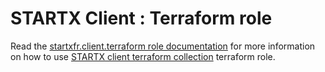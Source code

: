 # STARTX Client : Terraform role

Read the [startxfr.client.terraform role documentation](https://startx-terraform-client.readthedocs.io/en/latest/roles/terraform/)
for more information on how to use [STARTX client terraform collection](https://galaxy.terraform.com/startxfr/sclientxcm) terraform role.
